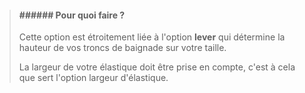 > #### ###### Pour quoi faire ?
>
> Cette option est étroitement liée à l'option **lever** qui détermine la hauteur de vos troncs de baignade sur votre taille.
>
> La largeur de votre élastique doit être prise en compte, c'est à cela que sert l'option largeur d'élastique.
